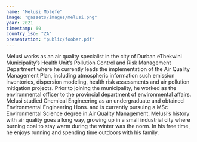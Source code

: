```yaml
---
name: "Melusi Molefe"
image: "@assets/images/melusi.png"
year: 2021
timestamp: 60
country_iso: "ZA"
presentation: "public/foobar.pdf"
---
```


Melusi works as an air quality specialist in the city of Durban eThekwini Municipality’s Health Unit’s Pollution Control and Risk Management Department where he currently leads the implementation of the Air Quality Management Plan, including atmospheric information such emission inventories, dispersion modeling, health risk assessments and air pollution mitigation projects. Prior to joining the municipality, he worked as the environmental officer to the provincial department of environmental affairs. Melusi studied Chemical Engineering as an undergraduate and obtained Environmental Engineering Hons. and is currently pursuing a MSc Environmental Science degree in Air Quality Management. Melusi’s history with air quality goes a long way, growing up in a small industrial city where burning coal to stay warm during the winter was the norm. In his free time, he enjoys running and spending time outdoors with his family.
